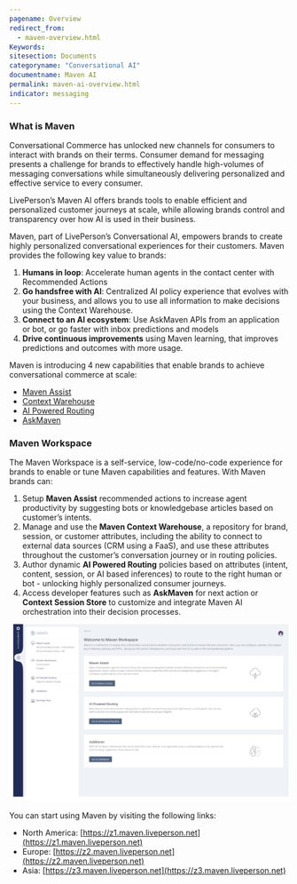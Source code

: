 ```yaml
---
pagename: Overview
redirect_from:
  - maven-overview.html
Keywords:
sitesection: Documents
categoryname: "Conversational AI"
documentname: Maven AI
permalink: maven-ai-overview.html
indicator: messaging
---
```


### What is Maven

Conversational Commerce has unlocked new channels for consumers to interact with brands on their terms. Consumer demand for messaging presents a challenge for brands to effectively handle high-volumes of messaging conversations while simultaneously delivering personalized and effective service to every consumer. 

LivePerson’s Maven AI offers brands tools to enable efficient and personalized customer journeys at scale, while allowing brands control and transparency over how AI is used in their business. 

Maven, part of LivePerson’s Conversational AI, empowers brands to create highly personalized conversational experiences for their customers. Maven provides the following key value to brands: 

1. **Humans in loop**: Accelerate human agents in the contact center with Recommended Actions
2. **Go handsfree with AI**: Centralized AI policy experience that evolves with your business, and allows you to use all information to make decisions using the Context Warehouse.
3. **Connect to an AI ecosystem**:  Use AskMaven APIs from an application or bot, or go faster with inbox predictions and models
4. **Drive continuous improvements** using Maven learning, that improves predictions and outcomes with more usage.

Maven is introducing 4 new capabilities that enable brands to achieve conversational commerce at scale: 

* [Maven Assist](maven-maven-assist-overview.html)
* [Context Warehouse](maven-context-warehouse-overview.html)
* [AI Powered Routing](maven-ai-powered-routing-overview.html)
* [AskMaven](maven-askmaven-overview.html)

### Maven Workspace

The Maven Workspace is a self-service, low-code/no-code experience for brands to enable or tune Maven capabilities and features. With Maven brands can:

1. Setup **Maven Assist** recommended actions to increase agent productivity by suggesting bots or knowledgebase articles based on customer’s intents.
2. Manage and use the **Maven Context Warehouse**, a repository for brand, session, or customer attributes, including the ability to connect to external data sources (CRM using a FaaS), and use these attributes throughout the customer’s conversation journey or in routing policies.
3. Author dynamic **AI Powered Routing** policies based on attributes (intent, content, session, or AI based inferences) to route to the right human or bot - unlocking highly personalized consumer journeys.
4. Access developer features such as **AskMaven** for next action or **Context Session Store** to customize and integrate Maven AI orchestration into their decision processes.  

<img class="fancyimage" width="750" src="img/maven/maven-workspace.png">

You can start using Maven by visiting the following links:

* North America: [https://z1.maven.liveperson.net](https://z1.maven.liveperson.net) 
* Europe: [https://z2.maven.liveperson.net](https://z2.maven.liveperson.net)
* Asia: [https://z3.maven.liveperson.net](https://z3.maven.liveperson.net)

